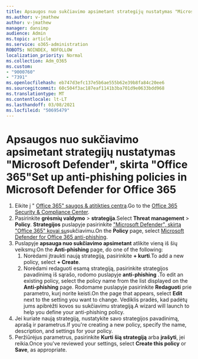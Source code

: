 ```yaml
---
title: Apsaugos nuo sukčiavimo apsimetant strategijų nustatymas "Microsoft Defender", skirta "Office 365"
ms.author: v-jmathew
author: v-jmathew
manager: dansimp
audience: Admin
ms.topic: article
ms.service: o365-administration
ROBOTS: NOINDEX, NOFOLLOW
localization_priority: Normal
ms.collection: Adm_O365
ms.custom:
- "9000760"
- "7391"
ms.openlocfilehash: eb747d3efc137e5b6ae555b62e39b8fa84c20ee6
ms.sourcegitcommit: 60c504f3ac187eaf1141b3ba701d9e0633bdd968
ms.translationtype: MT
ms.contentlocale: lt-LT
ms.lasthandoff: 03/08/2021
ms.locfileid: "50695479"
---
```

# <a name="set-up-anti-phishing-policies-in-microsoft-defender-for-office-365"></a><span data-ttu-id="86b05-102">Apsaugos nuo sukčiavimo apsimetant strategijų nustatymas "Microsoft Defender", skirta "Office 365"</span><span class="sxs-lookup"><span data-stu-id="86b05-102">Set up anti-phishing policies in Microsoft Defender for Office 365</span></span>

1. <span data-ttu-id="86b05-103">Eikite į " [Office 365" saugos & atitikties centrą](https://go.microsoft.com/fwlink/p/?linkid=2077143).</span><span class="sxs-lookup"><span data-stu-id="86b05-103">Go to the [Office 365 Security & Compliance Center](https://go.microsoft.com/fwlink/p/?linkid=2077143).</span></span>
2. <span data-ttu-id="86b05-104">Pasirinkite **grėsmių valdymo**  >  **strategija**.</span><span class="sxs-lookup"><span data-stu-id="86b05-104">Select **Threat management** > **Policy**.</span></span> <span data-ttu-id="86b05-105">**Strategijos** puslapyje pasirinkite ["Microsoft Defender", skirtą "Office 365" kovai su](https://go.microsoft.com/fwlink/?linkid=2101369)sukčiavimu.</span><span class="sxs-lookup"><span data-stu-id="86b05-105">On the **Policy** page, select [Microsoft Defender for Office 365 anti-phishing](https://go.microsoft.com/fwlink/?linkid=2101369).</span></span>
3. <span data-ttu-id="86b05-106">Puslapyje **apsauga nuo sukčiavimo apsimetant** atlikite vieną iš šių veiksmų:</span><span class="sxs-lookup"><span data-stu-id="86b05-106">On the **Anti-phishing** page, do one of the following:</span></span>
    1. <span data-ttu-id="86b05-107">Norėdami įtraukti naują strategiją, pasirinkite **+ kurti**.</span><span class="sxs-lookup"><span data-stu-id="86b05-107">To add a new policy, select **+ Create**.</span></span>
    1. <span data-ttu-id="86b05-108">Norėdami redaguoti esamą strategiją, pasirinkite strategijos pavadinimą iš sąrašo, rodomo puslapyje **anti-phishing** .</span><span class="sxs-lookup"><span data-stu-id="86b05-108">To edit an existing policy, select the policy name from the list displayed on the **Anti-phishing** page.</span></span> <span data-ttu-id="86b05-109">Rodomame puslapyje pasirinkite **Redaguoti** prie parametro, kurį norite keisti.</span><span class="sxs-lookup"><span data-stu-id="86b05-109">On the page that appears, select **Edit** next to the setting you want to change.</span></span> <span data-ttu-id="86b05-110">Vediklis pradės, kad padėtų jums apibrėžti kovos su sukčiavimu strategiją.</span><span class="sxs-lookup"><span data-stu-id="86b05-110">A wizard will launch to help you define your anti-phishing policy.</span></span>
4. <span data-ttu-id="86b05-111">Jei kuriate naują strategiją, nustatykite savo strategijos pavadinimą, aprašą ir parametrus.</span><span class="sxs-lookup"><span data-stu-id="86b05-111">If you're creating a new policy, specify the name, description, and settings for your policy.</span></span>
5. <span data-ttu-id="86b05-112">Peržiūrėjus parametrus, pasirinkite **Kurti šią strategiją** arba **įrašyti**, jei reikia.</span><span class="sxs-lookup"><span data-stu-id="86b05-112">Once you've reviewed your settings, select **Create this policy** or **Save**, as appropriate.</span></span>
